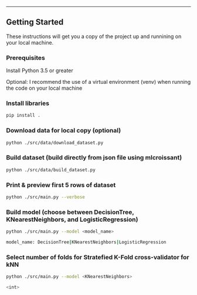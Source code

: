 --------
Getting Started
--------
These instructions will get you a copy of the project up and runnining on your local machine. 

### Prerequisites
Install Python 3.5 or greater

Optional: I recommend the use of a virtual environment (venv) when running the code on your local machine

### Install libraries
```bash
pip install .
```
### Download data for local copy (optional)
```bash
python ./src/data/download_dataset.py
```
### Build dataset (build directly from json file using mlcroissant)
```bash
python ./src/data/build_dataset.py
```
### Print & preview first 5 rows of dataset
```bash
python ./src/main.py --verbose
```
### Build model (choose between DecisionTree, KNearestNeighbors, and LogisticRegression)
```bash
python ./src/main.py --model <model_name>

model_name: DecisionTree|KNearestNeighbors|LogisticRegression
```
### Select number of folds for Stratefied K-Fold cross-validator for kNN
```bash
python ./src/main.py --model <KNearestNeighbors>

<int>
```
